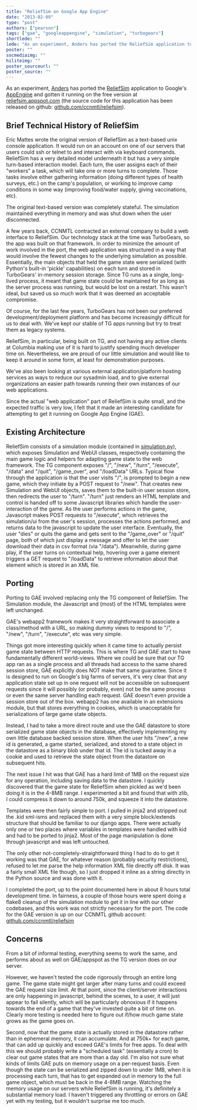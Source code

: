 ```yaml
---
title: "ReliefSim on Google App Engine"
date: "2013-02-09"
type: "post"
authors: ["pearson"]
tags: ["gae", "googleappengine", "simulation", "turbogears"]
shortlede: ""
lede: "As an experiment, Anders has ported the ReliefSim application to Google's AppEngine and gotten it running on the free version at reliefsim.appspot.com (the source code for this application has been released on github: github.com/ccnmtl/reliefsim)"
poster: ""
socmediaimg: ""
hiliteimg: ""
poster_sourceurl: ""
poster_source: ""
---
```


As an experiment, <a href="https://thraxil.org/">Anders</a> has ported the <a href="http://ccnmtl.columbia.edu/portfolio/medicine_and_health/reliefsim.html">ReliefSim</a> application to Google's <a href="https://developers.google.com/appengine/">AppEngine</a> and gotten it running on the free version at <a href="http://reliefsim.appspot.com/">reliefsim.appspot.com</a> (the source code for this application has been released on github: <a href="https://github.com/ccnmtl/reliefsim">github.com/ccnmtl/reliefsim</a>).

## Brief Technical History of ReliefSim

<p>Eric Mattes wrote the original version of ReliefSim as a text-based unix console application. It would run on an account on one of our servers that users could ssh or telnet to and interact with via keyboard commands. ReliefSim has a very detailed model underneath it but has a very simple turn-based interaction model. Each turn, the user assigns each of their "workers" a task, which will take one or more turns to complete. Those tasks involve either gathering information (doing different types of health surveys, etc.) on the camp's population, or working to improve camp conditions in some way (improving food/water supply, giving vaccinations, etc). </p>

<p>The original text-based version was completely stateful. The simulation maintained everything in memory and was shut down when the user disconnected.</p>

<p>A few years back, <span class="caps">CCNMTL </span>contracted an external company to build a web interface to ReliefSim. Our technology stack at the time was TurboGears, so the app was built on that framework. In order to minimize the amount of work involved in the port, the web application was structured in a way that would involve the fewest changes to the underlying simulation as possible. Essentially, the main objects that held the game state were serialized (with Python's built-in 'pickle' capabilities) on each turn and stored in TurboGears' in-memory session storage. Since TG runs as a single, long-lived process, it meant that game state could be maintained for as long as the server process was running, but would be lost on a restart. This wasn't ideal, but saved us so much work that it was deemed an acceptable compromise.</p>

<p>Of course, for the last few years, TurboGears has not been our preferred development/deployment platform and has become increasingly difficult for us to deal with. We've kept our stable of TG apps running but try to treat them as legacy systems.</p>

<p>ReliefSim, in particular, being built on <span class="caps">TG, </span>and not having any active clients at Columbia making use of it is hard to justify spending much developer time on. Nevertheless, we are proud of our little simulation and would like to keep it around in some form, at least for demonstration purposes.</p>

<p>We've also been looking at various external application/platform hosting services as ways to reduce our sysadmin load, and to give external organizations an easier path towards running their own instances of our web applications.</p>

<p>Since the actual "web application" part of ReliefSim is quite small, and the expected traffic is very low, I felt that it made an interesting candidate for attempting to get it running on Google App Engine (GAE). </p>

## Existing Architecture

<p>ReliefSim consists of a simulation module (contained in <a href="https://github.com/ccnmtl/reliefsim/blob/master/simulation.py">simulation.py</a>), which exposes Simulation and WebUI classes, respectively containing the main game logic and helpers for adapting game state to the web framework. The TG component exposes "/", "/new", "/turn", "/execute", "/data" and "/quit", "/game_over", and "/loadData" URLs. Typical flow through the application is that the user visits "/", is prompted to begin a new game, which they initiate by a <span class="caps">POST </span>request to "/new". That creates  new Simulation and WebUI objects, saves them to the built-in user session store, then redirects the user to "/turn". "/turn" just renders an <span class="caps">HTML </span>template and control is handed off to some Javascript libraries which handle the user-interaction of the game. As the user performs actions in the game, Javascript makes <span class="caps">POST </span>requests to "/execute", which retrieves the simulation/ui from the user's session, processes the actions performed, and returns data to the javascript to update the user interface. Eventually, the user "dies" or quits the game and gets sent to the "/game_over" or "/quit" page, both of which just display a message and offer to let the user download their data in csv format (via "/data"). Meanwhile, during game play, if the user turns on contextual help, hovering over a game element triggers a <span class="caps">GET </span>request to "/loadData" to retrieve information about that element which is stored in an <span class="caps">XML </span>file.</p>

## Porting

<p>Porting to <span class="caps">GAE </span>involved replacing only the TG component of ReliefSim. The Simulation module, the Javascript and (most) of the <span class="caps">HTML </span>templates were left unchanged.</p>

<p><span class="caps">GAE'</span>s webapp2 framework makes it very straightforward to associate a class/method with a <span class="caps">URL, </span>so making dummy views to respond to "/", "/new", "/turn", "/execute", etc was very simple.</p>

<p>Things got more interesting quickly when it came time to actually persist game state between <span class="caps">HTTP </span>requests. This is where TG and <span class="caps">GAE </span>start to have fundamentally different world-views. Where we could be sure that our TG app ran as a single process and all threads had access to the same shared session store, <span class="caps">GAE </span>explicitly does <span class="caps">NOT </span>make that same guarantee. Since it is designed to run on Google's big farms of servers, it's very clear that any application state set up in one request will not be accessible on subsequent requests since it will possibly (or probably, even) not be the same process or even the same server handling each request. <span class="caps">GAE </span>doesn't even provide a session store out of the box. webapp2 has one available in an extensions module, but that stores everything in cookies, which is unacceptable for serializations of large game state objects.</p>

<p>Instead, I had to take a more direct route and use the <span class="caps">GAE </span>datastore to store serialized game state objects in the database, effectively implementing my own little database backed session store. When the user hits "/new", a new id is generated, a game started, serialized, and stored to a state object in the datastore as a binary blob under that id. The id is tucked away in a cookie and used to retrieve the state object from the datastore on subsequent hits.</p>

<p>The next issue I hit was that <span class="caps">GAE </span>has a hard limit of 1MB on the request size for any operation, including saving data to the datastore. I quickly discovered that the game state for ReliefSim when pickled as we'd been doing it is in the 4-8MB range. I experimented a bit and found that with zlib, I could compress it down to around 750k, and squeeze it into the datastore.</p>

<p>Templates were then fairly simple to port. I pulled in jinja2 and stripped out the .kid xml-isms and replaced them with a very simple block/extends structure that should be familiar to our django apps. There were actually only one or two places where variables in templates were handled with kid and had to be ported to jinja2. Most of the page manipulation is done through javascript and was left untouched.</p>

<p>The only other not-completely-straightforward thing I had to do to get it working was that <span class="caps">GAE, </span>for whatever reason (probably security restrictions), refused to let me parse the help information <span class="caps">XML </span>file directly off disk. It was a fairly small <span class="caps">XML </span>file though, so I just dropped it inline as a string directly in the Python source and was done with it.</p>

<p>I completed the port, up to the point documented here in about 8 hours total development time. In fairness, a couple of those hours were spent doing a flake8 cleanup of the simulation module to get it in line with our other codebases, and this work was not strictly necessary for the port. The code for the <span class="caps">GAE </span>version is up on our <span class="caps">CCNMTL </span>github account: <a href="https://github.com/ccnmtl/reliefsim">github.com/ccnmtl/reliefsim</a></p>

## Concerns

<p>From a bit of informal testing, everything seems to work the same, and performs about as well on <span class="caps">GAE</span>/appspot as the TG version does on our server.</p>

<p>However, we haven't tested the code rigorously through an entire long game. The game state might get larger after many turns and could exceed the <span class="caps">GAE </span>request size limit. At that point, since the client/server interactions are only happening in javascript, behind the scenes, to a user, it will just appear to fail silently, which will be particularly obnoxious if it happens towards the end of a game that they've invested quite a bit of time on. Clearly more testing is needed here to figure out if/how much game state grows as the game goes on.</p>

<p>Second, now that the game state is actually stored in the datastore rather than in ephemeral memory, it can accumulate. And at 750k+ for each game, that can add up quickly and exceed <span class="caps">GAE'</span>s limits for free apps. To deal with this we should probably write a "scheduled task" (essentially a cron) to clear out game states that are more than a day old. I'm also not sure what kinds of limits <span class="caps">GAE </span>puts on memory usage on a per-request basis. Even though the state can be serialized and zipped down to under 1MB, when it is processing each turn, that has to get expanded out in memory to the full game object, which must be back in the 4-8MB range. Watching the memory usage on our servers while ReliefSim is running, it's definitely a substantial memory load. I haven't triggered any throttling or errors on <span class="caps">GAE </span>yet with my testing, but it wouldn't surprise me too much.</p>
